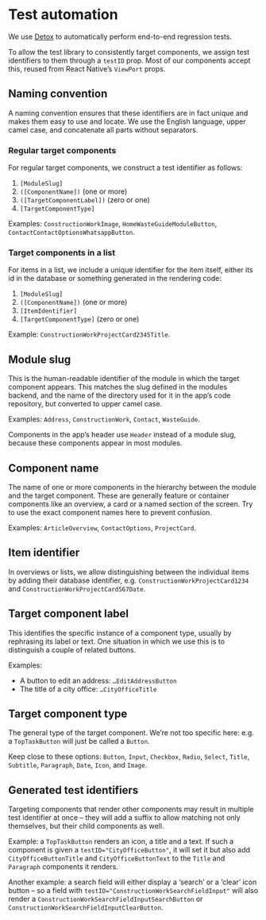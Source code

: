 # Test automation

We use [Detox](https://wix.github.io/Detox/) to automatically perform end-to-end regression tests.

To allow the test library to consistently target components, we assign test identifiers to them through a `testID` prop. Most of our components accept this, reused from React Native’s `ViewPort` props.

## Naming convention

A naming convention ensures that these identifiers are in fact unique and makes them easy to use and locate. We use the English language, upper camel case, and concatenate all parts without separators.

### Regular target components

For regular target components, we construct a test identifier as follows:

1. `[ModuleSlug]`
2. `([ComponentName])` (one or more)
3. `([TargetComponentLabel])` (zero or one)
4. `[TargetComponentType]`

Examples: `ConstructionWorkImage`, `HomeWasteGuideModuleButton`, `ContactContactOptionsWhatsappButton`.

### Target components in a list

For items in a list, we include a unique identifier for the item itself, either its id in the database or something generated in the rendering code:

1. `[ModuleSlug]`
2. `([ComponentName])` (one or more)
3. `[ItemIdentifier]`
4. `[TargetComponentType]` (zero or one)

Example: `ConstructionWorkProjectCard2345Title`.

## Module slug

This is the human-readable identifier of the module in which the target component appears. This matches the slug defined in the modules backend, and the name of the directory used for it in the app’s code repository, but converted to upper camel case.

Examples: `Address`, `ConstructionWork`, `Contact`, `WasteGuide`.

Components in the app’s header use `Header` instead of a module slug, because these components appear in most modules.

## Component name

The name of one or more components in the hierarchy between the module and the target component. These are generally feature or container components like an overview, a card or a named section of the screen. Try to use the exact component names here to prevent confusion. 

Examples: `ArticleOverview`, `ContactOptions`, `ProjectCard`.

## Item identifier

In overviews or lists, we allow distinguishing between the individual items by adding their database identifier, e.g. `ConstructionWorkProjectCard1234` and `ConstructionWorkProjectCard567Date`.

## Target component label

This identifies the specific instance of a component type, usually by rephrasing its label or text. One situation in which we use this is to distinguish a couple of related buttons.

Examples:
- A button to edit an address: `…EditAddressButton`
- The title of a city office: `…CityOfficeTitle`

## Target component type

The general type of the target component. We’re not too specific here: e.g. a `TopTaskButton` will just be called a `Button`.

Keep close to these options: `Button`, `Input`, `Checkbox`, `Radio`, `Select`, `Title`, `Subtitle`, `Paragraph`, `Date`, `Icon`, and `Image`.

## Generated test identifiers

Targeting components that render other components may result in multiple test identifier at once – they will add a suffix to allow matching not only themselves, but their child components as well.

Example: a `TopTaskButton` renders an icon, a title and a text. If such a component is given a `testID="CityOfficeButton"`, it will set it but also add `CityOfficeButtonTitle` and `CityOfficeButtonText` to the `Title` and `Paragraph` components it renders.

Another example: a search field will either display a ‘search’ or a ‘clear’ icon button – so a field with `testID="ConstructionWorkSearchFieldInput"` will also render a `ConstructionWorkSearchFieldInputSearchButton` or `ConstructionWorkSearchFieldInputClearButton`.

